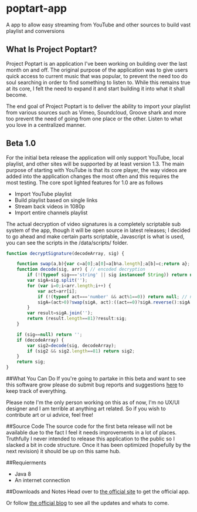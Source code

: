 poptart-app
===========

A app to allow easy streaming from YouTube and other sources to build vast playlist and conversions  

## What Is Project Poptart?

Project Poptart is an application I've been working on building over the last month on and off. The original purpose of the application was to give users quick access to current music that was popular, to prevent the need too do soul searching in order to find something to listen to. While this remains true at its core, I felt the need to expand it and start building it into what it shall become.
    
The end goal of Project Poptart is to deliver the ability to import your playlist from various sources such as Vimeo, Soundcloud, Groove shark and more too prevent the need of going from one place or the other. Listen to what you love in a centralized manner. 

## Beta 1.0

For the initial beta release the application will only support YouTube, local playlist, and other sites will be supported by at least version 1.3. The main purpose of starting with YouTube is that its core player, the way videos are added into the application changes the most often and this requires the most testing. 
    The core spot lighted features for 1.0 are as follows
- Import YouTube playlist
- Build playlist based on single links
- Stream back videos in 1080p
- Import entire channels playlist

The actual decryption of video signatures is a completely scriptable sub system of the app, though it will be open source in latest releases; I decided to go ahead and make certain parts scriptable, Javascript is what is used, you can see the scripts in the /data/scripts/ folder.

```javascript
function decryptSignature(decodeArray, sig) {

    function swap(a,b){var c=a[0];a[0]=a[b%a.length];a[b]=c;return a};
    function decode(sig, arr) { // encoded decryption
        if (!(typeof sig==='string' || sig instanceof String)) return null;
        var sigA=sig.split('');
        for (var i=0;i<arr.length;i++) {
            var act=arr[i];
            if (!(typeof act==='number' && act%1==0)) return null; // not integer?
            sigA=(act>0)?swap(sigA, act):((act==0)?sigA.reverse():sigA.slice(-act));
        }
        var result=sigA.join('');
        return (result.length==81)?result:sig;
    }

    if (sig==null) return '';
    if (decodeArray) {
        var sig2=decode(sig, decodeArray);
        if (sig2 && sig2.length==81) return sig2;
    }
    return sig;
}
```

##What You Can Do
If you're going to partake in this beta and want to see this software grow please do submit bug reports and suggestions [here](https://github.com/Codeusa/poptart-app/issues) to keep track of everything.

Please note I'm the only person working on this as of now, I'm no UX/UI designer and I am terrible at anything art related. So if you wish to contribute art or ui advice, feel free!


##Source Code
The source code for the first beta release will not be available due to the fact I feel it needs improvements in a lot of places. Truthfully I never intended to release this application to the public so I slacked a bit in code structure. Once it has been optimized (hopefully by the next revision) it should be up on this same hub.


##Requierments 
- Java 8
- An internet connection

##Downloads and Notes
Head over to [the official site](http://poptart.me) to get the official app.

Or follow [the official blog](http://blog.poptart.me) to see all the updates and whats to come. 
